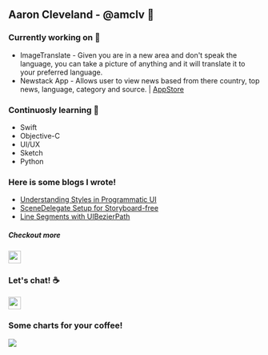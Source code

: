 ## Aaron Cleveland - @amclv 👋

<!--
**amclv/amclv** is a ✨ _special_ ✨ repository because its `README.md` (this file) appears on your GitHub profile.
-->

### Currently working on 🔭
 - ImageTranslate - Given you are in a new area and don't speak the language, you can take a picture of anything and it will translate it to your preferred language.
 - Newstack App - Allows user to view news based from there country, top news, language, category and source.
 | [AppStore](https://apps.apple.com/us/app/id1523790235)
 
### Continuosly learning 🌱
- Swift
- Objective-C
- UI/UX
- Sketch
- Python

### Here is some blogs I wrote!
- [Understanding Styles in Programmatic UI](https://medium.com/dev-genius/understanding-styles-in-programmatic-ui-f282acc143dd)
- [SceneDelegate Setup for Storyboard-free](https://medium.com/dev-genius/non-storyboard-setup-and-why-40927126f324)
- [Line Segments with UIBezierPath](https://medium.com/@aaroncleveland/line-segments-with-uibezierpath-ac793982740b)



##### Checkout more
<a href="https://medium.com/@aaroncleveland"><img src="https://img.shields.io/badge/medium-%2312100E.svg?&style=for-the-badge&logo=medium&logoColor=white" height=25></a>

### Let's chat! ☕️
<a href="https://twitter.com/amclv0"><img src="https://img.shields.io/badge/twitter-%231DA1F2.svg?&style=for-the-badge&logo=twitter&logoColor=white" height=25></a>

### Some charts for your coffee!
[![](https://github-readme-stats.vercel.app/api?username=amclv&count_private=true&theme=algolia)](https://github.com/anuraghazra/github-readme-stats)
